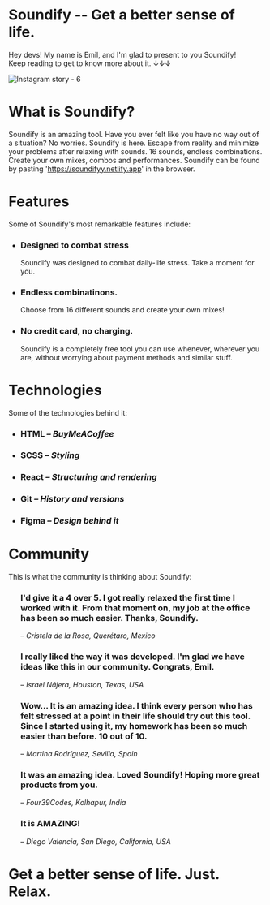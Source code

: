 # Soundify -- Get a better sense of life.

Hey devs! My name is Emil, and I'm glad to present to you Soundify! <br>
Keep reading to get to know more about it. ↓↓↓ 

![Instagram story - 6](https://user-images.githubusercontent.com/96463540/152078651-b264b175-e4d9-48b6-a598-4fc962fbcbf3.png)


# What is Soundify?
Soundify is an amazing tool. Have you ever felt like you have no way out of a situation? No worries. Soundify is here. Escape from reality and minimize your problems after relaxing with sounds. 16 sounds, endless combinations. Create your own mixes, combos and performances. Soundify can be found by pasting 'https://soundifyy.netlify.app' in the browser.

# Features
Some of Soundify's most remarkable features include:
<ul>
  <li>
    <h3>Designed to combat stress</h3>
    <p>Soundify was designed to combat daily-life stress. Take a moment for you.</p>
  </li>
  <li>
    <h3>Endless combinatinons.</h3>
    <p>Choose from 16 different sounds and create your own mixes!</p>
  </li>
  <li>
    <h3>No credit card, no charging.</h3>
    <p>Soundify is a completely free tool you can use whenever, wherever you are, without worrying about payment methods and similar stuff.</p>
  </li>
</ul>

# Technologies
Some of the technologies behind it:
<ul>
  <li><h3>HTML <i>– BuyMeACoffee</i></h3></li>
  <li><h3>SCSS <i>– Styling</i></h3></li>
  <li><h3>React <i>– Structuring and rendering</i></h3></li>
  <li><h3>Git <i>– History and versions</i></h3></li>
  <li><h3>Figma <i>– Design behind it</i></h3></li>
</ul>

# Community
This is what the community is thinking about Soundify:
<ul style = "list-style-type: none">
  <li>
    <h3>I'd give it a 4 over 5. I got really relaxed the first time I worked with it. From that moment on, my job at the office has been so much easier. Thanks, Soundify.</h3>
    <i>– Cristela de la Rosa, Querétaro, Mexico</i>
  </li>
  <li>
    <h3>I really liked the way it was developed. I'm glad we have ideas like this in our community. Congrats, Emil.</h3>
    <i>– Israel Nájera, Houston, Texas, USA</i>
  </li>
  <li>
    <h3>Wow... It is an amazing idea. I think every person who has felt stressed at a point in their life should try out this tool. Since I started using it, my homework has been so much easier than before. 10 out of 10.</h3>
    <i>– Martina Rodríguez, Sevilla, Spain</i>
  </li>
  <li>
    <h3>It was an amazing idea. Loved Soundify! Hoping more great products from you.</h3>
    <i>– Four39Codes, Kolhapur, India</i>
  </li>
  <li>
    <h3>It is AMAZING!</h3>
    <i>– Diego Valencia, San Diego, California, USA</i>
  </li>
</ul>

# Get a better sense of life. Just. Relax.
